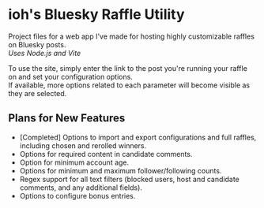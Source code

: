 # ioh's Bluesky Raffle Utility
Project files for a web app I've made for hosting highly customizable raffles on Bluesky posts. <br>
_Uses Node.js and Vite_

To use the site, simply enter the link to the post you're running your raffle on and set your configuration options. <br>
If available, more options related to each parameter will become visible as they are selected.

## Plans for New Features
* [Completed] Options to import and export configurations and full raffles, including chosen and rerolled winners.
* Options for required content in candidate comments.
* Option for minimum account age.
* Options for minimum and maximum follower/following counts.
* Regex support for all text filters (blocked users, host and candidate comments, and any additional fields).
* Options to configure bonus entries.
